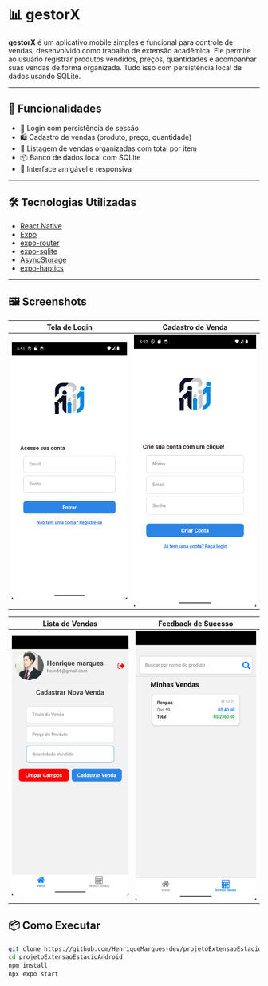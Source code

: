 # 📊 gestorX

**gestorX** é um aplicativo mobile simples e funcional para controle de vendas, desenvolvido como trabalho de extensão acadêmica. Ele permite ao usuário registrar produtos vendidos, preços, quantidades e acompanhar suas vendas de forma organizada. Tudo isso com persistência local de dados usando SQLite.

---

## 🚀 Funcionalidades

- 🔐 Login com persistência de sessão
- 🛍️ Cadastro de vendas (produto, preço, quantidade)
- 📄 Listagem de vendas organizadas com total por item
- 📦 Banco de dados local com SQLite
- 📱 Interface amigável e responsiva

---

## 🛠️ Tecnologias Utilizadas

- [React Native](https://reactnative.dev/)
- [Expo](https://expo.dev/)
- [expo-router](https://expo.github.io/router/)
- [expo-sqlite](https://docs.expo.dev/versions/latest/sdk/sqlite/)
- [AsyncStorage](https://react-native-async-storage.github.io/async-storage/)
- [expo-haptics](https://docs.expo.dev/versions/latest/sdk/haptics/)

---

## 🖼️ Screenshots

| Tela de Login | Cadastro de Venda |
|:-------------:|:------------------:|
| ![Login](./assets/readme/1.png) | ![Cadastro](./assets/readme/2.png) |

| Lista de Vendas | Feedback de Sucesso |
|:---------------:|:-------------------:|
| ![Cadastro de venda](./assets/readme/3.png) | ![Lista](./assets/readme/4.png) |

## 📦 Como Executar

```bash
git clone https://github.com/HenriqueMarques-dev/projetoExtensaoEstacioAndroid.git
cd projetoExtensaoEstacioAndroid
npm install
npx expo start
